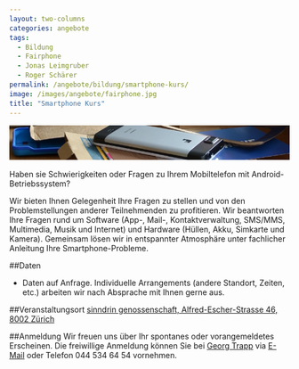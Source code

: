 ```yaml
---
layout: two-columns
categories: angebote
tags:
  - Bildung
  - Fairphone
  - Jonas Leimgruber
  - Roger Schärer
permalink: /angebote/bildung/smartphone-kurs/
image: /images/angebote/fairphone.jpg
title: "Smartphone Kurs"
---
```

<div class="angebot-top-wide"><img title="Smartphone Kurs" src="/images/angebote/fairphone_sub.jpg"></div>

Haben sie Schwierigkeiten oder Fragen zu Ihrem Mobiltelefon mit Android-Betriebssystem?

Wir bieten Ihnen Gelegenheit Ihre Fragen zu stellen und von den Problemstellungen anderer Teilnehmenden zu profitieren. Wir beantworten Ihre Fragen rund um Software (App-, Mail-, Kontaktverwaltung, SMS/MMS, Multimedia, Musik und Internet) und Hardware (Hüllen, Akku, Simkarte und Kamera). Gemeinsam lösen wir in entspannter Atmosphäre unter fachlicher Anleitung Ihre Smartphone-Probleme.

##Daten
<!--* 3. Dezember 2014, Eintreffen ab 16.00 Uhr, Dauer je nach Bedarf bis spätestens 19.00 Uhr. Eintritt frei (Kollekte).-->
* Daten auf Anfrage. Individuelle Arrangements (andere Standort, Zeiten, etc.) arbeiten wir nach Absprache mit Ihnen gerne aus.

##Veranstaltungsort
[sinndrin genossenschaft, Alfred-Escher-Strasse 46, 8002 Zürich](https://www.google.ch/maps/preview?q=sinndrin+genossenschaft&hl=de&sll=47.377455,8.536715&sspn=0.174132,0.346756&hq=sinndrin+genossenschaft&t=m&z=12&iwloc=A&source=newuser-ws)

##Anmeldung
Wir freuen uns über Ihr spontanes oder vorangemeldetes Erscheinen. Die freiwillige Anmeldung können Sie bei [Georg Trapp](/ueber-uns/team/georg-trapp/) via [E-Mail](mailto:georg.trapp@sinndrin.ch) oder Telefon 044 534 64 54 vornehmen.

